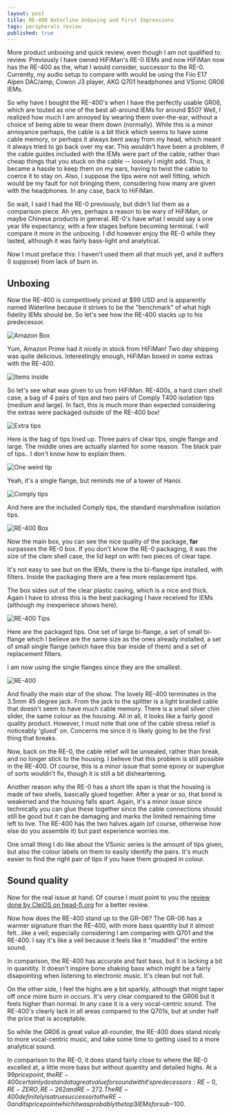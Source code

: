 ```yaml
---
layout: post
title: RE-400 Waterline Unboxing and First Impressions
tags: peripherals review
published: true
---
```


More product unboxing and quick review, even though I am not qualified to review.  Previously I have owned HiFiMan's RE-0 IEMs and now HiFiMan now has the RE-400 as the, what I would consider, successor to the RE-0.  Currently, my audio setup to compare with would be using the Fiio E17 Alpen DAC/amp, Cowon J3 player, AKG Q701 headphones and VSonic GR06 IEMs.

So why have I bought the RE-400's when I have the perfectly usable GR06, which are touted as one of the best all-around IEMs for around $50?  Well, I realized how much I am annoyed by wearing them over-the-ear, without a choice of being able to wear them down (normally).  While this is a minor annoyance perhaps, the cable is a bit thick which seems to have some cable memory, or perhaps it always bent away from my head, which meant it always tried to go back over my ear.  This wouldn't have been a problem, if the cable guides included with the IEMs were part of the cable, rather than cheap things that you stuck on the cable -- loosely I might add.  Thus, it became a hassle to keep them on my ears, having to twist the cable to coerce it to stay on.  Also, I suppose the tips were not well fitting, which would be my fault for not bringing them, considering how many are given with the headphones.  In any case, back to HiFiMan.

So wait, I said I had the RE-0 previously, but didn't list them as a comparison piece.  Ah yes, perhaps a reason to be wary of HiFiMan, or maybe Chinese products in general.  RE-0's have what I would say a one year life expectancy, with a few stages before becoming terminal. I will compare it more in the unboxing.  I did however enjoy the RE-0 while they lasted, although it was fairly bass-light and analytical.

Now I must preface this: I haven't used them all that much yet, and it suffers (I suppose) from lack of burn in.

## Unboxing

Now the RE-400 is competitively priced at $99 USD and is apparently named Waterline because it strives to be the "benchmark" of what high fidelity IEMs should be. So let's see how the RE-400 stacks up to his predecessor.

![Amazon Box](/assets/posts/re400-unbox-img/box.jpg)

Yum, Amazon Prime had it nicely in stock from HiFiMan!  Two day shipping was quite delicious.  Interestingly enough, HiFiMan boxed in some extras with the RE-400.

![Items inside](/assets/posts/re400-unbox-img/boxExtras.jpg)

So let's see what was given to us from HiFiMan.  RE-400s, a hard clam shell case, a bag of 4 pairs of tips and two pairs of Comply T400 isolation tips (medium and large).  In fact, this is much more than expected considering the extras were packaged outside of the RE-400 box! 

![Extra tips](/assets/posts/re400-unbox-img/extraTips.jpg)

Here is the bag of tips lined up.  Three pairs of clear tips, single flange and large.  The middle ones are actually slanted for some reason.  The black pair of tips.. I don't know how to explain them.

![One weird tip](/assets/posts/re400-unbox-img/oneWeirdTip.jpg)

Yeah, it's a single flange, but reminds me of a tower of Hanoi.

![Comply tips](/assets/posts/re400-unbox-img/complyTips.jpg)

And here are the included Comply tips, the standard marshmallow isolation tips.

![RE-400 Box](/assets/posts/re400-unbox-img/re400box.jpg)

Now the main box, you can see the nice quality of the package, **far** surpasses the RE-0 box.  If you don't know the RE-0 packaging, it was the size of the clam shell case, the lid kept on with two pieces of clear tape.

It's not easy to see but on the IEMs, there is the bi-flange tips installed, with filters.  Inside the packaging there are a few more replacement tips.

The box sides out of the clear plastic casing, which is a nice and thick.  Again I have to stress this is the best packaging I have received for IEMs (although my inexperiece shows here).

![RE-400 Tips](/assets/posts/re400-unbox-img/includedtips.jpg)

Here are the packaged tips.  One set of large bi-flange, a set of small bi-flange which I believe are the same size as the ones already installed, a set of small single flange (which have this bar inside of them) and a set of replacement filters.

I am now using the single flanges since they are the smallest.

![RE-400](/assets/posts/re400-unbox-img/re400.jpg)

And finally the main star of the show.  The lovely RE-400 terminates in the 3.5mm 45 degree jack.  From the jack to the splitter is a light braided cable that doesn't seem to have much cable memory.  There is a small silver chin slider, the same colour as the housing.  All in all, it looks like a fairly good quality product.  However, I must note that one of the cable stress relief is noticeably 'glued' on.  Concerns me since it is likely going to be the first thing that breaks.

Now, back on the RE-0, the cable relief will be unsealed, rather than break, and no longer stick to the housing.  I believe that this problem is still possible in the RE-400.  Of course, this is a minor issue that some epoxy or superglue of sorts wouldn't fix, though it is still a bit disheartening.

Another reason why the RE-0 has a short life span is that the housing is made of two shells, basically glued together.  After a year or so, that bond is weakened and the housing falls apart.  Again, it's a minor issue since technically you can glue these together since the cable connections should still be good but it can be damaging and marks the limited remaining time left to live.  The RE-400 has the two halves again (of course, otherwise how else do you assemble it) but past experience worries me.

One small thing I do like about the VSonic series is the amount of tips given, but also the colour labels on them to easily identify the pairs.  It's much easier to find the right pair of tips if you have them grouped in colour.

## Sound quality

Now for the real issue at hand.  Of course I must point to you the [review done by CleiOS on head-fi.org](http://www.head-fi.org/t/653370/review-hifiman-re400-waterline-the-new-reference) for a better review.

Now how does the RE-400 stand up to the GR-06?  The GR-06 has a warmer signature than the RE-400, with more bass quantity but it almost felt...like a veil; especially considering I am comparing with Q701 and the RE-400.  I say it's like a veil because it feels like it "muddied" the entire sound.

In comparison, the RE-400 has accurate and fast bass, but it is lacking a bit in quanitity.  It doesn't inspire bone shaking bass which might be a fairly disapointing when listening to electronic music.  It's clean but not full.

On the other side, I feel the highs are a bit sparkly, although that might taper off once more burn in occurs.  It's very clear compared to the GR06 but it feels higher than normal.  In any case it is a very vocal-centric sound.  The RE-400's clearly lack in all areas compared to the Q701s, but at under half the price that is acceptable.

So while the GR06 is great value all-rounder, the RE-400 does stand nicely to more vocal-centric music, and take some time to getting used to a more analytical sound.

In comparison to the RE-0, it does stand fairly close to where the RE-0 excelled at, a little more bass but without quantity and detailed highs.  At a $99 price point, the RE-400 certainly do stand at a great value for sound with it's predecessors: RE-0, RE-ZERO, RE-262 and RE-272.  The RE-400 definitely is a true successor to the RE-0 and its price point which it was probably the top 3 IEMs for sub-$100.